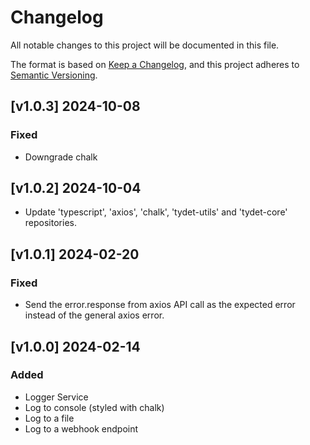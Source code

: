 # Changelog
All notable changes to this project will be documented in this file.

The format is based on [Keep a Changelog](https://keepachangelog.com/en/1.0.0/),
and this project adheres to [Semantic Versioning](https://semver.org/spec/v2.0.0.html).

## [v1.0.3] 2024-10-08
### Fixed
* Downgrade chalk

## [v1.0.2] 2024-10-04
* Update 'typescript', 'axios', 'chalk', 'tydet-utils' and 'tydet-core' repositories.

## [v1.0.1] 2024-02-20
### Fixed
* Send the error.response from axios API call as the expected error instead of the general axios error.

## [v1.0.0] 2024-02-14
### Added
* Logger Service
* Log to console (styled with chalk)
* Log to a file
* Log to a webhook endpoint